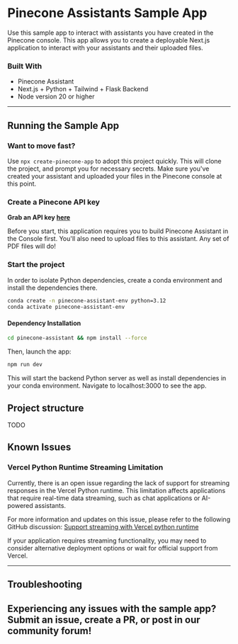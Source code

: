 # Pinecone Assistants Sample App

Use this sample app to interact with assistants you have created in the Pinecone console. This app allows you to create a deployable Next.js application to interact with your assistants and their uploaded files.

### Built With

- Pinecone Assistant
- Next.js + Python + Tailwind + Flask Backend
- Node version 20 or higher

---
## Running the Sample App

### Want to move fast?

Use `npx create-pinecone-app` to adopt this project quickly.
This will clone the project, and prompt you for necessary secrets. Make sure you've created your assistant and uploaded your files in the Pinecone console at this point.

### Create a Pinecone API key
**Grab an API key [here](https://app.pinecone.io)**

Before you start, this application requires you to build Pinecone Assistant in the Console first. You'll also need to upload files to this assistant. Any set of PDF files will do!

### Start the project

In order to isolate Python dependencies, create a conda environment and install the dependencies there.

```bash
conda create -n pinecone-assistant-env python=3.12
conda activate pinecone-assistant-env
```

#### Dependency Installation

```bash
cd pinecone-assistant && npm install --force
```

Then, launch the app:

```bash
npm run dev
```
This will start the backend Python server as well as install dependencies in your conda environment. Navigate to localhost:3000 to see the app.

## Project structure

TODO

## Known Issues

### Vercel Python Runtime Streaming Limitation

Currently, there is an open issue regarding the lack of support for streaming responses in the Vercel Python runtime. This limitation affects applications that require real-time data streaming, such as chat applications or AI-powered assistants.

For more information and updates on this issue, please refer to the following GitHub discussion:
[Support streaming with Vercel python runtime](https://github.com/orgs/vercel/discussions/2756)

If your application requires streaming functionality, you may need to consider alternative deployment options or wait for official support from Vercel.

---
## Troubleshooting
Experiencing any issues with the sample app?
Submit an issue, create a PR, or post in our community forum!
---